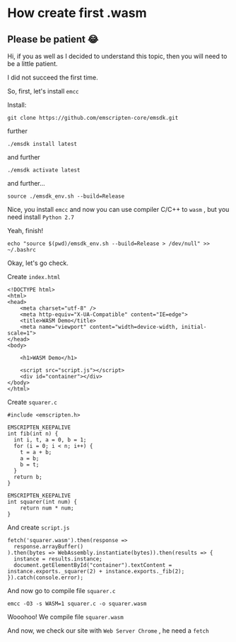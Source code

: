 # How create first .wasm

## Please be patient 😂

Hi, if you as well as I decided to understand this topic, then you will need to be a little patient.

I did not succeed the first time.

So, first, let's install `emcc` 

Install:

```text
git clone https://github.com/emscripten-core/emsdk.git
```

further

```text
./emsdk install latest
```

and further

```text
./emsdk activate latest
```

and further...

```text
source ./emsdk_env.sh --build=Release
```

Nice, you install `emcc` and now you can use compiler C/C++ to `wasm` , but you need install `Python 2.7` 

Yeah, finish!

```text
echo "source $(pwd)/emsdk_env.sh --build=Release > /dev/null" >> ~/.bashrc
```

Okay, let's go check.

Create `index.html` 

```text
<!DOCTYPE html>
<html>
<head>
    <meta charset="utf-8" />
    <meta http-equiv="X-UA-Compatible" content="IE=edge">
    <title>WASM Demo</title>
    <meta name="viewport" content="width=device-width, initial-scale=1">
</head>
<body>
    
    <h1>WASM Demo</h1>

    <script src="script.js"></script>
    <div id="container"></div>    
</body>
</html>
```

Create `squarer.c` 

```text
#include <emscripten.h>

EMSCRIPTEN_KEEPALIVE
int fib(int n) {
  int i, t, a = 0, b = 1;
  for (i = 0; i < n; i++) {
    t = a + b;
    a = b;
    b = t;
  }
  return b;
}

EMSCRIPTEN_KEEPALIVE
int squarer(int num) {
    return num * num;
}
```

And create `script.js` 

```text
fetch('squarer.wasm').then(response =>
  response.arrayBuffer()
).then(bytes => WebAssembly.instantiate(bytes)).then(results => {
  instance = results.instance;
  document.getElementById("container").textContent = instance.exports._squarer(2) + instance.exports._fib(2);
}).catch(console.error);
```

And now go to compile file `squarer.c` 

```text
emcc -O3 -s WASM=1 squarer.c -o squarer.wasm 
```

Wooohoo! We compile file `squarer.wasm` 

And now, we check our site with `Web Server Chrome` , he need a `fetch`

